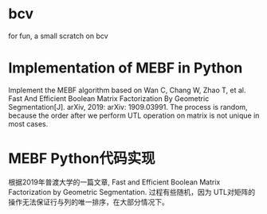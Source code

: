 # bcv
for fun, a small scratch on bcv

# Implementation of MEBF in Python
Implement the MEBF algorithm based on 
Wan C, Chang W, Zhao T, et al. Fast And Efficient Boolean Matrix Factorization By Geometric Segmentation[J]. arXiv, 2019: arXiv: 1909.03991.
The process is random, because the order after we perform UTL operation on matrix is not unique in most cases.

# MEBF Python代码实现
根据2019年普渡大学的一篇文章, Fast and Efficient Boolean Matrix Factorization by Geometric Segmentation.
过程有些随机，因为 UTL对矩阵的操作无法保证行与列的唯一排序，在大部分情况下。
